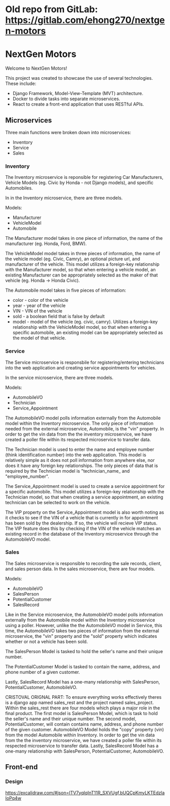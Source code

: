 # Old repo from GitLab: https://gitlab.com/ehong270/nextgen-motors

# NextGen Motors
Welcome to NextGen Motors!

This project was created to showcase the use of several technologies. These include:

- Django Framework, Model-View-Template (MVT) architecture.
- Docker to divide tasks into separate microservices.
- React to create a front-end application that uses RESTful APIs.


## Microservices
Three main functions were broken down into microservices:

- Inventory
- Service
- Sales


### Inventory

The Inventory microservice is reponsible for registering Car Manufacturers, Vehicle Models (eg. Civic by Honda - not Django models), and specific Automobiles.

In in the Inventory microservice, there are three models.

Models:
- Manufacturer
- VehicleModel
- Automobile

The Manufacturer model takes in one piece of information, the name of the manufacturer (eg. Honda, Ford, BMW).

The VehicleModel model takes in three pieces of information, the name of the vehicle model (eg. Civic, Camry), an optional picture url, and manufacturer of the vehicle. This model utilizes a foreign-key relationship with the Manufacturer model, so that when entering a vehicle model, an existing Manufacturer can be appropriately selected as the maker of that vehicle (eg. Honda -> Honda Civic).

The Automobile model takes in five pieces of information:
- color - color of the vehicle
- year - year of the vehicle
- VIN - VIN of the vehicle
- sold - a boolean field that is false by default
- model - model of the vehicle (eg. civic, camry). Utilizes a foreign-key relationship with the VehicleModel model, so that when entering a specific automobile, an existing model can be appropriately selected as the model of that vehicle.

### Service

The Service microservice is responsbile for registering/entering technicians into the web application and creating service appointments for vehicles.

In the service microservice, there are three models.

Models:
- AutomobileVO
- Technician
- Service_Appointment

The AutomobileVO model polls information externally from the Automobile model within the Inventory microservice. The only piece of information needed from the external microservice, Automobile, is the "vin" property. In order to get the vin data from the the inventory microservice, we have created a poller file within its respected microservice to transfer data.

The Technician model is used to enter the name and employee number (think identification  number) into the web application. This model is relatively simple as it does not poll information from anywhere else, nor does it have any foreign key relationships. The only pieces of data that is required by the Technician model is "technician_name_ and "employee_number".

The Service_Appointment model is used to create a service appointment for a specific automobile. This model utilizes a foreign-key relationship with the Technician model, so that when creating a service appointment, an existing technician can be selected to work on the vehicle.

The VIP property on the Service_Appointment model is also worth noting as it checks to see if the VIN of a vehicle that is currently in for appointment has been sold by the dealership. If so, the vehicle will recieve VIP status. The VIP feature does this by checking if the VIN of the vehicle matches an existing record in the database of the Inventory microservice through the AutomobileVO model.

### Sales

The Sales microservice is responsible to recording the sale records, client, and sales person data.
In the sales microservice, there are four models.

Models:
- AutomobileVO
- SalesPerson
- PotentialCustomer
- SalesRecord

Like in the Service microservice, the AutomobileVO model polls information externally from the Automobile model within the Inventory microservice using a poller. However, unlike the the AutomobileVO model in Service, this time, the AutomobileVO takes two pieces of information from the external microservice, the "vin" property and the "sold" property which indicates whether or not a vehicle has been sold.

The SalesPerson Model is tasked to hold the seller's name and their unique number.

The PotentialCustomer Model is tasked to contain the name, address, and phone number of a given customer.

Lastly, SalesRecord Model has a one-many relationship with SalesPerson, PotentialCustomer, AutomobileVO.

CRISTOVAL ORIGNAL PART:
To ensure everything works effectively theres is a django app named sales_rest and the project named sales_project. Within the sales_rest there are four models which plays a major role in the final product. The first model is SalesPerson Model, which is task to hold the seller's name and their unique number. The second model, PotentialCustomer, will contain contains name, address, and phone number of the given customer. AutomobileVO Model holds the "copy" property (vin) from the model Automobile within Inventory. In order to get the vin data from the the inventory microservice, we have created a poller file within its respected microservice to transfer data. Lastly, SalesRecord Model has a one-many relationship with SalesPerson, PotentialCustomer, AutomobileVO.

## Front-end

### Design
https://excalidraw.com/#json=ITV7yqlqInT11R_SXVUgf,bUQCpKmyLKTEdzlaIoPq4w
